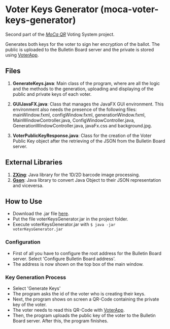 # Voter Keys Generator (moca-voter-keys-generator)
Second part of the [*MoCa QR*](http://mocaqr.niclabs.cl) Voting System project.

Generates both keys for the voter to sign her encryption of the ballot. The public is uploaded to the Bulletin Board server and the private is stored using [VoterApp](http://www.github.com/niclabs/moca-voter-app).

## Files
1. **GenerateKeys.java**: Main class of the program, where are all the logic and the methods to the generation, uploading and displaying of the public and private keys of each voter.

2. **GUIJavaFX.java**: Class that manages the JavaFX GUI environment. This environment also needs the presence of the following files: mainWindow.fxml, configWindow.fxml, generationWindow.fxml, MainWindowController.java, ConfigWindowController.java, GenerationWindowController.java, javaFx.css and background.jpg.

3. **VoterPublicKeyResponse.java**: Class for the creation of the Voter Public Key object after the retrieving of the JSON from the Bulletin Board server.

## External Libraries
1. **[ZXing](https://github.com/zxing/zxing)**: Java library for the 1D/2D barcode image processing.
2. **[Gson](https://github.com/google/gson)**: Java library to convert Java Object to their JSON representation and viceversa.

## How to Use
* Download the .jar file [here](https://github.com/CamiloG/moca_qr/blob/master/KeyGeneration_Apps/VoterKeysGenerator_light.jar?raw=true).
* Put the file voterKeysGenerator.jar in the project folder.
* Execute voterKeysGenerator.jar with `$ java -jar voterKeysGenerator.jar`

### Configuration
* First of all you have to configure the root address for the Bulletin Board server. Select 'Configure Bulletin Board address'.
* The address is now shown on the top box of the main window.

### Key Generation Process
* Select 'Generate Keys'
* The program asks the id of the voter who is creating their keys.
* Next, the program shows on screen a QR-Code containing the private key of the voter.
* The voter needs to read this QR-Code with [VoterApp](https://github.com/niclabs/moca-voter-app).
* Then, the program uploads the public key of the voter to the Bulletin Board server. After this, the program finishes.
